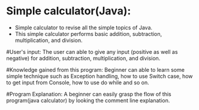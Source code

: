 # Simple calculator(Java):
* Simple calculator to revise all the simple topics of Java.
* This simple calculator performs basic addition, subtraction, multiplication, and division.

#User's input:
The user can able to give any input (positive as well as negative) for addition, subtraction, multiplication, and division.

#Knowledge gained from this program:
Beginner can able to learn some simple technique such as Exception handling, how to use Switch case, how to get input from Console, how to use do while and so on.

#Program Explanation:
A beginner can easily grasp the flow of this program(java calculator) by looking the comment line explanation.
